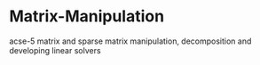 # Matrix-Manipulation
acse-5 matrix and sparse matrix manipulation, decomposition and developing linear solvers

